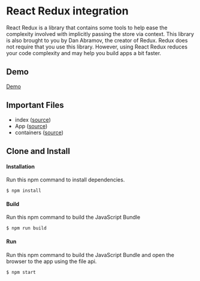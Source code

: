 React Redux integration
=====================
React Redux is a library that contains some tools to help ease the complexity involved with implicitly passing 
the store via context.  This library is also brought to you by Dan Abramov, the creator of Redux. Redux does not 
require that you use this library.  However, using React Redux reduces your code complexity and may help you build 
apps a bit faster.

Demo
-------------
[Demo](https://rawgit.com/MoonHighway/learning-react/master/chapter-09/color-organizer/dist/index.html)

Important Files
-------------

* index ([source](https://github.com/MoonHighway/learning-react/blob/master/chapter-09/color-organizer/src/index.js))
* App ([source](https://github.com/MoonHighway/learning-react/blob/master/chapter-09/color-organizer/src/components/App.js))
* containers ([source](https://github.com/MoonHighway/learning-react/blob/master/chapter-09/color-organizer/src/components/containers.js))

Clone and Install
-------------

#### Installation
Run this npm command to install dependencies.
```
$ npm install
```

#### Build
Run this npm command to build the JavaScript Bundle
```
$ npm run build
```

#### Run
Run this npm command to build the JavaScript Bundle and open the browser to the app using the file api.
```
$ npm start
```